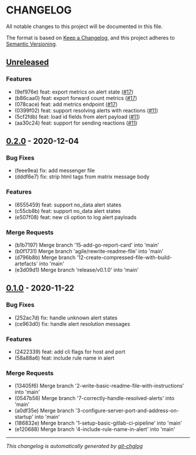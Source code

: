 # CHANGELOG

All notable changes to this project will be documented in this file.

The format is based on [Keep a Changelog], and this project adheres to [Semantic Versioning].

## [Unreleased]

### Features
- (9ef976e) feat: export metrics on alert state ([#17](https://gitlab.com/hectorjsmith/grafana-matrix-forwarder/issues/17))
- (b86caa0) feat: export forward count metrics ([#17](https://gitlab.com/hectorjsmith/grafana-matrix-forwarder/issues/17))
- (078cace) feat: add metrics endpoint ([#17](https://gitlab.com/hectorjsmith/grafana-matrix-forwarder/issues/17))
- (0399f02) feat: support resolving alerts with reactions ([#11](https://gitlab.com/hectorjsmith/grafana-matrix-forwarder/issues/11))
- (5cf2fdb) feat: load id fields from alert payload ([#11](https://gitlab.com/hectorjsmith/grafana-matrix-forwarder/issues/11))
- (aa30c24) feat: support for sending reactions ([#11](https://gitlab.com/hectorjsmith/grafana-matrix-forwarder/issues/11))


## [0.2.0] - 2020-12-04
### Bug Fixes
- (feee9ea) fix: add messenger file
- (dddf6e7) fix: strip html tags from matrix message body

### Features
- (6555459) feat: support no_data alert states
- (c55cb8b) feat: support no_data alert states
- (e507f08) feat: new cli option to log alert payloads

### Merge Requests
- (b1b7197) Merge branch '15-add-go-report-card' into 'main'
- (b0f1731) Merge branch 'agile/rewrite-readme-file' into 'main'
- (d796b8b) Merge branch '12-create-compressed-file-with-build-artefacts' into 'main'
- (e3d09d1) Merge branch 'release/v0.1.0' into 'main'


## [0.1.0] - 2020-11-22
### Bug Fixes
- (252ac7d) fix: handle unknown alert states
- (ce963d0) fix: handle alert resolution messages

### Features
- (2422339) feat: add cli flags for host and port
- (58a88a6) feat: include rule name in alert

### Merge Requests
- (13405f6) Merge branch '2-write-basic-readme-file-with-instructions' into 'main'
- (0547b56) Merge branch '7-correctly-handle-resolved-alerts' into 'main'
- (a0df35e) Merge branch '3-configure-server-port-and-address-on-startup' into 'main'
- (186832e) Merge branch '1-setup-basic-gitlab-ci-pipeline' into 'main'
- (e120688) Merge branch '4-include-rule-name-in-alert' into 'main'

---

*This changelog is automatically generated by [git-chglog]*

[Keep a Changelog]: https://keepachangelog.com/en/1.0.0/
[Semantic Versioning]: https://semver.org/spec/v2.0.0.html
[git-chglog]: https://github.com/git-chglog/git-chglog
[Unreleased]: https://gitlab.com/hectorjsmith/grafana-matrix-forwarder/compare/0.2.0...main
[0.2.0]: https://gitlab.com/hectorjsmith/grafana-matrix-forwarder/compare/0.1.0...0.2.0
[0.1.0]: https://gitlab.com/hectorjsmith/grafana-matrix-forwarder/compare/0.0.0...0.1.0

